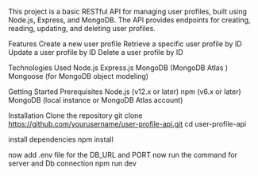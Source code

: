 This project is a basic RESTful API for managing user profiles, built using Node.js, Express, and MongoDB. The API provides endpoints for creating, reading, updating, and deleting user profiles.

Features
Create a new user profile
Retrieve a specific user profile by ID
Update a user profile by ID
Delete a user profile by ID

Technologies Used
Node.js
Express.js
MongoDB (MongoDB Atlas )
Mongoose (for MongoDB object modeling)

Getting Started
Prerequisites
Node.js (v12.x or later)
npm (v6.x or later)
MongoDB (local instance or MongoDB Atlas account)

Installation
Clone the repository
git clone https://github.com/yourusername/user-profile-api.git
cd user-profile-api

install dependencies
npm install

now add .env file for the DB_URL and PORT
now run the command for server and Db connection
npm run dev

